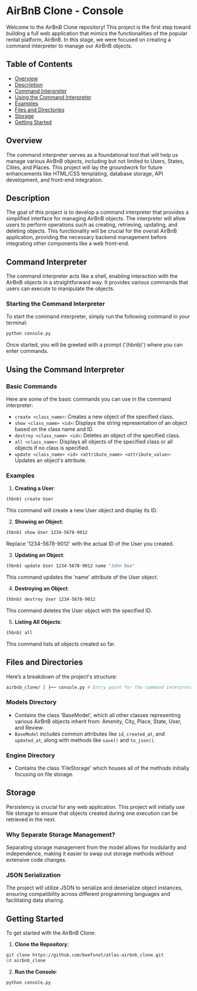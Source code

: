 # AirBnB Clone - Console

Welcome to the AirBnB Clone repository! This project is the first step toward building a full web application that mimics the functionalities of the popular rental platform, AirBnB. In this stage, we were focused on creating a command interpreter to manage our AirBnB objects.

## Table of Contents
- [Overview](#overview)
- [Description](#description)
- [Command Interpreter](#command-interpreter)
- [Using the Command Interpreter](#using-the-command-interpreter)
- [Examples](#examples)
- [Files and Directories](#files-and-directories)
- [Storage](#storage)
- [Getting Started](#getting-started)

## Overview

The command interpreter serves as a foundational tool that will help us manage various AirBnB objects, including but not limited to Users, States, Cities, and Places. This project will lay the groundwork for future enhancements like HTML/CSS templating, database storage, API development, and front-end integration.

## Description

The goal of this project is to develop a command interpreter that provides a simplified interface for managing AirBnB objects. The interpreter will allow users to perform operations such as creating, retrieving, updating, and deleting objects. This functionality will be crucial for the overall AirBnB application, providing the necessary backend management before integrating other components like a web front-end.

## Command Interpreter

The command interpreter acts like a shell, enabling interaction with the AirBnB objects in a straightforward way. It provides various commands that users can execute to manipulate the objects.

### Starting the Command Interpreter

To start the command interpreter, simply run the following command in your terminal:

```bash
python console.py
```
Once started, you will be greeted with a prompt ('(hbnb)') where you can enter commands.

## Using the Command Interpreter

### Basic Commands

Here are some of the basic commands you can use in the command interpreter:

- `create <class_name>`: Creates a new object of the specified class.
- `show <class_name> <id>`: Displays the string representation of an object based on the class name and ID.
- `destroy <class_name> <id>`: Deletes an object of the specified class.
- `all <class_name>`: Displays all objects of the specified class or all objects if no class is specified.
- `update <class_name> <id> <attribute_name> <attribute_value>`: Updates an object's attribute.

### Examples

1. **Creating a User**:
```bash
(hbnb) create User
```
This command will create a new User object and display its ID.

2. **Showing an Object**:
```bash
(hbnb) show User 1234-5678-9012
```
Replace '1234-5678-9012' with the actual ID of the User you created.

3. **Updating an Object**:
```bash
(hbnb) update User 1234-5678-9012 name "John Doe"
```
This command updates the 'name' attribute of the User object.

4. **Destroying an Object**:
```bash
(hbnb) destroy User 1234-5678-9012
```
This command deletes the User object with the specified ID.

5. **Listing All Objects**:
```bash
(hbnb) all
```
This command lists all objects created so far.

## Files and Directories

Here’s a breakdown of the project's structure:
```bash
airbnb_clone/ │ ├── console.py # Entry point for the command interpreter ├── models/ # Contains all classes used in the project │ ├── base_model.py # Base class for all models │ └── engine/ # Storage classes │ └── file_storage.py ├── tests/ # Unit tests for the project
```

### Models Directory

- Contains the class 'BaseModel', which all other classes representing various AirBnB objects inherit from: Amenity, City, Place, State, User, and Review.
- `BaseModel` includes common attributes like `id`, `created_at`, and `updated_at`, along with methods like `save()` and `to_json()`.

### Engine Directory

- Contains the class 'FileStorage' which houses all of the methods initially focusing on file storage.

## Storage

Persistency is crucial for any web application. This project will initially use file storage to ensure that objects created during one execution can be retrieved in the next.

### Why Separate Storage Management?

Separating storage management from the model allows for modularity and independence, making it easier to swap out storage methods without extensive code changes.

### JSON Serialization

The project will utilize JSON to serialize and deserialize object instances, ensuring compatibility across different programming languages and facilitating data sharing.

## Getting Started

To get started with the AirBnB Clone:

1. **Clone the Repository**:
```bash
git clone https://github.com/beefsnot/atlas-airbnb_clone.git
cd airbnb_clone
```
2. **Run the Console**:
```bash
python console.py
```
